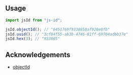 ## Usage

```js
import jsId from "js-id";
```

```js
jsId.objectId(); // "6451769f9338858af928e8fb"
jsId.uuid(); // "3cf84f55-ab3b-4746-81ff-69704adbb37e"
jsId.hex(3); // "933885"
```

## Acknowledgements

- [objectId](https://gist.github.com/solenoid/1372386)